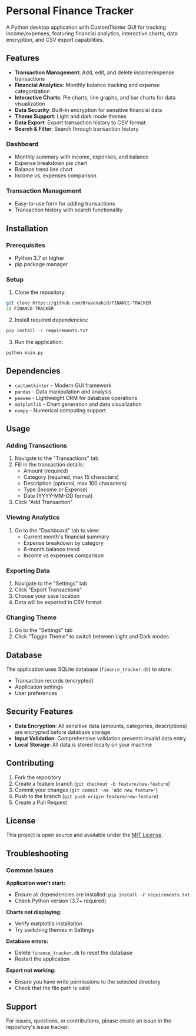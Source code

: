 # Personal Finance Tracker

A Python desktop application with CustomTkinter GUI for tracking income/expenses, featuring financial analytics, interactive charts, data encryption, and CSV export capabilities.

## Features

- **Transaction Management**: Add, edit, and delete income/expense transactions
- **Financial Analytics**: Monthly balance tracking and expense categorization
- **Interactive Charts**: Pie charts, line graphs, and bar charts for data visualization
- **Data Security**: Built-in encryption for sensitive financial data
- **Theme Support**: Light and dark mode themes
- **Data Export**: Export transaction history to CSV format
- **Search & Filter**: Search through transaction history

### Dashboard
- Monthly summary with income, expenses, and balance
- Expense breakdown pie chart
- Balance trend line chart
- Income vs. expenses comparison

### Transaction Management
- Easy-to-use form for adding transactions
- Transaction history with search functionality

## Installation

### Prerequisites
- Python 3.7 or higher
- pip package manager

### Setup
1. Clone the repository:
```bash
git clone https://github.com/BraveVahid/FINANCE-TRACKER
cd FINANCE-TRACKER
```

2. Install required dependencies:
```bash
pip install -r requirements.txt
```

3. Run the application:
```bash
python main.py
```

## Dependencies

- `customtkinter` - Modern GUI framework
- `pandas` - Data manipulation and analysis
- `peewee` - Lightweight ORM for database operations
- `matplotlib` - Chart generation and data visualization
- `numpy` - Numerical computing support

## Usage

### Adding Transactions
1. Navigate to the "Transactions" tab
2. Fill in the transaction details:
   - Amount (required)
   - Category (required, max 15 characters)
   - Description (optional, max 100 characters)
   - Type (Income or Expense)
   - Date (YYYY-MM-DD format)
3. Click "Add Transaction"

### Viewing Analytics
1. Go to the "Dashboard" tab to view:
   - Current month's financial summary
   - Expense breakdown by category
   - 6-month balance trend
   - Income vs expenses comparison

### Exporting Data
1. Navigate to the "Settings" tab
2. Click "Export Transactions"
3. Choose your save location
4. Data will be exported in CSV format

### Changing Theme
1. Go to the "Settings" tab
2. Click "Toggle Theme" to switch between Light and Dark modes

## Database

The application uses SQLite database (`finance_tracker.db`) to store:
- Transaction records (encrypted)
- Application settings
- User preferences

## Security Features

- **Data Encryption**: All sensitive data (amounts, categories, descriptions) are encrypted before database storage
- **Input Validation**: Comprehensive validation prevents invalid data entry
- **Local Storage**: All data is stored locally on your machine

## Contributing

1. Fork the repository
2. Create a feature branch (`git checkout -b feature/new-feature`)
3. Commit your changes (`git commit -am 'Add new feature'`)
4. Push to the branch (`git push origin feature/new-feature`)
5. Create a Pull Request

## License

This project is open source and available under the [MIT License](LICENSE).

## Troubleshooting

### Common Issues

**Application won't start:**
- Ensure all dependencies are installed: `pip install -r requirements.txt`
- Check Python version (3.7+ required)

**Charts not displaying:**
- Verify matplotlib installation
- Try switching themes in Settings

**Database errors:**
- Delete `finance_tracker.db` to reset the database
- Restart the application

**Export not working:**
- Ensure you have write permissions to the selected directory
- Check that the file path is valid

## Support

For issues, questions, or contributions, please create an issue in the repository's issue tracker.

